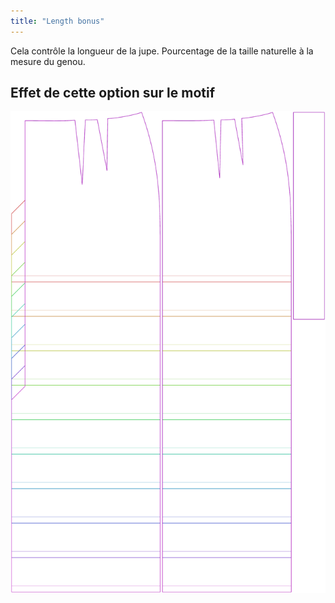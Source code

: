 ```yaml
---
title: "Length bonus"
---
```


Cela contrôle la longueur de la jupe. Pourcentage de la taille naturelle à la mesure du genou.

## Effet de cette option sur le motif

![Cette image montre l'effet de cette option en superposant plusieurs variantes qui ont une valeur différente pour cette option](penelope_lengthbonus_sample.svg "Effect of this option on the pattern")
